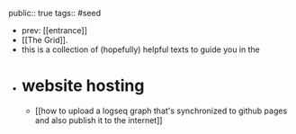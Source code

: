 public:: true
tags:: #seed

- prev: [[entrance]]
- [[The Grid]].
- this is a collection of (hopefully) helpful texts to guide you in the
- # website hosting
	- [[how to upload a logseq graph that's synchronized to github pages and also publish it to the internet]]